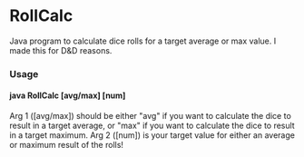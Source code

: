 # RollCalc
Java program to calculate dice rolls for a target average or max value. I made this for D&D reasons.
### Usage
#### java RollCalc [avg/max] [num]
Arg 1 ([avg/max]) should be either "avg" if you want to calculate the dice to result in a target average, or "max" if you want to calculate the dice to result in a target maximum.
Arg 2 ([num]) is your target value for either an average or maximum result of the rolls!
